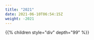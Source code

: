 ```yaml
---
title: "2021"
date: 2021-06-10T06:54:15Z
weight: -2021
---
```


{{% children style="div" depth="99" %}}

